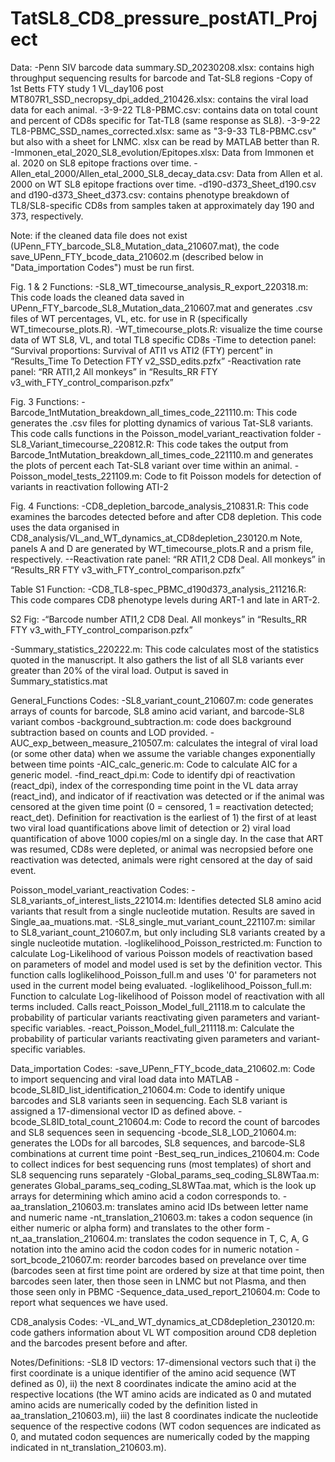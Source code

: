 # TatSL8_CD8_pressure_postATI_Project
 
Data:
-Penn SIV barcode data summary.SD_20230208.xlsx: contains high throughput sequencing results for barcode and Tat-SL8 regions
-Copy of 1st Betts FTY study 1 VL_day106 post MT807R1_SSD_necropsy_dpi_added_210426.xlsx: contains the viral load data for each animal.
-3-9-22 TL8-PBMC.csv: contains data on total count and percent of CD8s specific for Tat-TL8 (same response as SL8).
-3-9-22 TL8-PBMC_SSD_names_corrected.xlsx: same as "3-9-33 TL8-PBMC.csv" but also with a sheet for LNMC. xlsx can be read by MATLAB better than R.
-Immonen_etal_2020_SL8_evolution/Epitopes.xlsx: Data from Immonen et al. 2020 on SL8 epitope fractions over time.
-Allen_etal_2000/Allen_etal_2000_SL8_decay_data.csv: Data from Allen et al. 2000 on WT SL8 epitope fractions over time.
-d190-d373_Sheet_d190.csv and d190-d373_Sheet_d373.csv: contains phenotype breakdown of TL8/SL8-specific CD8s from samples taken at approximately day 190 and 373, respectively.

Note: if the cleaned data file does not exist (UPenn_FTY_barcode_SL8_Mutation_data_210607.mat), the code save_UPenn_FTY_bcode_data_210602.m (described below in "Data_importation Codes") must be run first.

Fig. 1 & 2 Functions:
-SL8_WT_timecourse_analysis_R_export_220318.m: This code loads the cleaned data saved in UPenn_FTY_barcode_SL8_Mutation_data_210607.mat and generates .csv files of WT percentages, VL, etc. for use in R (specifically WT_timecourse_plots.R).
-WT_timecourse_plots.R: visualize the time course data of WT SL8, VL, and total TL8 specific CD8s
-Time to detection panel: “Survival proportions: Survival of ATI1 vs ATI2 (FTY) percent” in “Results_Time To Detection FTY v2_SSD_edits.pzfx”
-Reactivation rate panel: “RR  ATI1,2 All monkeys” in “Results_RR FTY v3_with_FTY_control_comparison.pzfx”

Fig. 3 Functions:
-Barcode_1ntMutation_breakdown_all_times_code_221110.m: This code generates the .csv files for plotting dynamics of various Tat-SL8 variants. This code calls functions in the Poisson_model_variant_reactivation folder
-SL8_Variant_timecourse_220812.R: This code takes the output from Barcode_1ntMutation_breakdown_all_times_code_221110.m and generates the plots of percent each Tat-SL8 variant over time within an animal.
-Poisson_model_tests_221109.m: Code to fit Poisson models for detection of variants in reactivation following ATI-2

Fig. 4 Functions:
-CD8_depletion_barcode_analysis_210831.R: This code examines the barcodes detected before and after CD8 depletion. This code uses the data organised in CD8_analysis/VL_and_WT_dynamics_at_CD8depletion_230120.m Note, panels A and D are generated by WT_timecourse_plots.R and a prism file, respectively.
--Reactivation rate panel: “RR  ATI1,2 CD8 Deal. All monkeys” in “Results_RR FTY v3_with_FTY_control_comparison.pzfx”

Table S1 Function:
-CD8_TL8-spec_PBMC_d190d373_analysis_211216.R: This code compares CD8 phenotype levels during ART-1 and late in ART-2.

S2 Fig:
-“Barcode number ATI1,2 CD8 Deal. All monkeys” in “Results_RR FTY v3_with_FTY_control_comparison.pzfx”

-Summary_statistics_220222.m: This code calculates most of the statistics quoted in the manuscript. It also gathers the list of all SL8 variants ever greater than 20% of the viral load. Output is saved in Summary_statistics.mat

General_Functions Codes:
-SL8_variant_count_210607.m: code generates arrays of counts for barcode, SL8 amino acid variant, and barcode-SL8 variant combos
-background_subtraction.m: code does background subtraction based on counts and LOD provided.
-AUC_exp_between_measure_210507.m: calculates the integral of viral load (or some other data) when we assume the variable changes exponentially between time points
-AIC_calc_generic.m: Code to calculate AIC for a generic model.
-find_react_dpi.m: Code to identify dpi of reactivation (react_dpi), index of the corresponding time point in the VL data array (react_ind), and indicator of if reactivation was detected or if the animal was censored at the given time point (0 = censored, 1 = reactivation detected; react_det). Definition for reactivation is the earliest of 1) the first of at least two viral load quantifications above limit of detection or 2) viral load quantification of above 1000 copies/ml on a single day. In the case that ART was resumed, CD8s were depleted, or animal was necropsied before one reactivation was detected, animals were right censored at the day of said event.

Poisson_model_variant_reactivation Codes:
-SL8_variants_of_interest_lists_221014.m: Identifies detected SL8 amino acid variants that result from a single nucleotide mutation. Results are saved in Single_aa_muations.mat.
-SL8_single_mut_variant_count_221107.m: similar to SL8_variant_count_210607.m, but only including SL8 variants created by a single nucleotide mutation.
-loglikelihood_Poisson_restricted.m: Function to calculate Log-Likelihood of various Poisson models of reactivation based on parameters of model and model used is set by the definition vector. This function calls loglikelihood_Poisson_full.m and uses '0' for parameters not used in the current model being evaluated.
-loglikelihood_Poisson_full.m: Function to calculate Log-likelihood of Poisson model of reactivation with all terms included. Calls react_Poisson_Model_full_21118.m to calculate the probability of particular variants reactivating given parameters and variant-specific variables.
-react_Poisson_Model_full_211118.m: Calculate the probability of particular variants reactivating given parameters and variant-specific variables.

Data_importation Codes:
-save_UPenn_FTY_bcode_data_210602.m: Code to import sequencing and viral load data into MATLAB
-bcode_SL8ID_list_identification_210604.m: Code to identify unique barcodes and SL8 variants seen in sequencing. Each SL8 variant is assigned a 17-dimensional vector ID as defined above.
-bcode_SL8ID_total_count_210604.m: Code to record the count of barcodes and SL8 sequences seen in sequencing
-bcode_SL8_LOD_210604.m: generates the LODs for all barcodes, SL8 sequences, and barcode-SL8 combinations at current time point
-Best_seq_run_indices_210604.m: Code to collect indices for best sequencing runs (most templates) of short and SL8 sequencing runs separately
-Global_params_seq_coding_SL8WTaa.m: generates Global_params_seq_coding_SL8WTaa.mat, which is the look up arrays for determining which amino acid a codon corresponds to.
-aa_translation_210603.m: translates amino acid IDs between letter name and numeric name
-nt_translation_210603.m: takes a codon sequence (in either numeric or alpha form) and translates to the other form
-nt_aa_translation_210604.m: translates the codon sequence in T, C, A, G notation into the amino acid the codon codes for in numeric notation
-sort_bcode_210607.m: reorder barcodes based on prevelance over time (barcodes seen at first time point are ordered by size at that time point, then barcodes seen later, then those seen in LNMC but not Plasma, and then those seen only in PBMC
-Sequence_data_used_report_210604.m: Code to report what sequences we have used.

CD8_analysis Codes:
-VL_and_WT_dynamics_at_CD8depletion_230120.m: code gathers information about VL WT composition around CD8 depletion and the barcodes present before and after.

Notes/Definitions:
-SL8 ID vectors: 17-dimensional vectors such that i) the first coordinate is a unique identifier of the amino acid sequence (WT defined as 0), ii) the next 8 coordinates indicate the amino acid at the respective locations (the WT amino acids are indicated as 0 and mutated amino acids are numerically coded by the definition listed in aa_translation_210603.m), iii) the last 8 coordinates indicate the nucleotide sequence of the respective codons (WT codon sequences are indicated as 0, and mutated codon sequences are numerically coded by the mapping indicated in nt_translation_210603.m).
